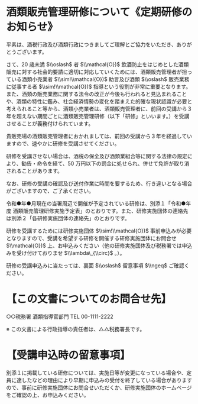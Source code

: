 # 酒類販売管理研修について《定期研修のお知らせ》

平素は、酒税行政及び酒類行政につきましてご理解とご協力をいただき、ありがとうございます。

さて、20 歳未満 $\\oslash$ 者 $\\mathcal{O})$ 飲酒防止をはじめとした酒類販売に対する社会的要請に適切に対応していくためには、酒類販売管理者が担っている酒類小売業者 $\\sim!\\mathcal{O})$ 助言及び酒類 $\\oslash$ 販売業務に従事する者 $\\sim!\\mathcal{O})$ 指導という役割が非常に重要となります。また、酒類の販売業務に関する法令の改正が今後も行われると見込まれることや、酒類の特性に鑑み、社会経済情勢の変化を踏まえた的確な現状認識が必要と考えられること等から、酒類小売業者は、酒類販売管理者に、前回の受講から３年を超えない期間ごとに酒類販売管理研修（以下「研修」といいます。）を受講させることが義務付けられています。

貴販売場の酒類販売管理者におかれましては、前回の受講から３年を経過していますので、速やかに研修を受講させてください。

研修を受講させない場合は、酒税の保全及び酒類業組合等に関する法律の規定により、勧告・命令を経て、50 万円以下の罰金に処せられ、併せて免許が取り消されることがあります。

なお、研修の受講の確認及び送付作業に時間を要するため、行き違いとなる場合がございますので、ご了承ください。

令和●年●月現在の当署周辺で開催が予定されている研修は、別添１「令和●年度 酒類販売管理研修実施予定表」のとおりです。また、研修実施団体の連絡先は別添２「各研修実施団体の連絡先」のとおりです。

研修を受講するためには研修実施団体 $\\sim!\\mathcal{O})$ 事前申込みが必要となりますので、受講を希望する研修を開催する研修実施団体にお問合せ $\\mathcal{O})$ 上、お申込みください（他の研修実施団体及び税務署では申込みを受け付けておりませ $\\lambda\_{\\circ}$ 。）。

研修の受講申込みに当たっては、裏面 $\\oslash$ 留意事項 $\\ngeq$ ご確認ください。

# 【この文書についてのお問合せ先】

○○税務署 酒類指導官部門 TEL 00-1111-2222

※ この文書による行政指導の責任者は、△△税務署長です。

# 【受講申込時の留意事項】

別添１に掲載している研修については、実施日等が変更になっている場合や、定員に達したなどの理由により早期に申込みの受付を終了している場合がありますので、事前に研修実施団体にお問合せいただくか、研修実施団体のホームページをご確認の上、お申込みください。